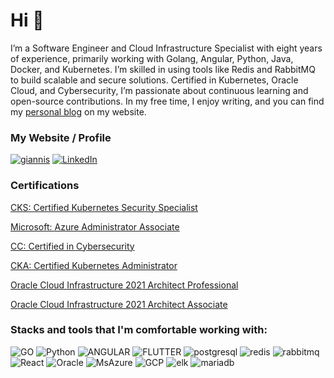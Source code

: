 # Hi :wave:

I’m a Software Engineer and Cloud Infrastructure Specialist with eight years of experience, primarily working with Golang, Angular, Python, Java, Docker, and Kubernetes. I’m skilled in using tools like Redis and RabbitMQ to build scalable and secure solutions. Certified in Kubernetes, Oracle Cloud, and Cybersecurity, I’m passionate about continuous learning and open-source contributions. In my free time, I enjoy writing, and you can find my [personal blog](https://meronhayle.me/) on my website.

### My Website / Profile
[![giannis](https://img.shields.io/static/v1?style=for-the-badge&message=meronhayle.me&color=blue&logoColor=FFFFFF&label=)](https://meronhayle.me/)
[![LinkedIn](https://img.shields.io/badge/linkedin-%231E77B5.svg?&style=for-the-badge&logo=linkedin&logoColor=white)](https://www.linkedin.com/in/meron-hayle/)

### Certifications
[CKS: Certified Kubernetes Security Specialist](https://www.credly.com/badges/d22a5797-14a8-4227-b516-3f247963bd07/public_url)

[Microsoft: Azure Administrator Associate](https://learn.microsoft.com/api/credentials/share/en-us/MeronHayle-8180/82EBBF137519BECB?sharingId=C858684284416639)

[CC: Certified in Cybersecurity](https://www.credly.com/badges/0df92451-4a3e-4e31-90bb-d719b6c865da/public_url)

[CKA: Certified Kubernetes Administrator](https://www.credly.com/badges/e10e3b2a-2bdc-4311-be34-d9c194b2c095/public_url)

[Oracle Cloud Infrastructure 2021 Architect Professional](https://catalog-education.oracle.com/pls/certview/sharebadge?id=360150F64767557BEB1B0540B6B0FA516D447C65512605C0D45DA4B37C94124C)

[Oracle Cloud Infrastructure 2021 Architect Associate](https://catalog-education.oracle.com/pls/certview/sharebadge?id=B0B36E95AA80CC90F3BBB791D255A7B8DA746215F2D530E8E695339EBA089E72)



### Stacks and tools that I'm comfortable working with:
![GO](https://img.shields.io/badge/Go-00ADD8?style=for-the-badge&logo=go&logoColor=white)
![Python](https://img.shields.io/badge/python-3670A0?style=for-the-badge&logo=python&logoColor=ffdd54)
![ANGULAR](https://img.shields.io/badge/Angular-DD0031?style=for-the-badge&logo=angular&logoColor=white)
![FLUTTER](https://img.shields.io/badge/Flutter-02569B?style=for-the-badge&logo=flutter&logoColor=white)
![postgresql](https://img.shields.io/badge/PostgreSQL-316192?style=for-the-badge&logo=postgresql&logoColor=white)
![redis](https://img.shields.io/badge/redis-%23DD0031.svg?&style=for-the-badge&logo=redis&logoColor=white)
![rabbitmq](https://img.shields.io/badge/rabbitmq-%23FF6600.svg?&style=for-the-badge&logo=rabbitmq&logoColor=white)
![React](https://img.shields.io/badge/React-20232A?style=for-the-badge&logo=react&logoColor=61DAFB)
![Oracle](https://img.shields.io/badge/Oracle-F80000?style=for-the-badge&logo=oracle&logoColor=black)
![MsAzure](https://img.shields.io/badge/microsoft%20azure-0089D6?style=for-the-badge&logo=microsoft-azure&logoColor=white)
![GCP](https://img.shields.io/badge/Google_Cloud-4285F4?style=for-the-badge&logo=google-cloud&logoColor=white)
![elk](https://img.shields.io/badge/Elastic_Search-005571?style=for-the-badge&logo=elasticsearch&logoColor=white)
![mariadb]( 	https://img.shields.io/badge/MariaDB-003545?style=for-the-badge&logo=mariadb&logoColor=white)
